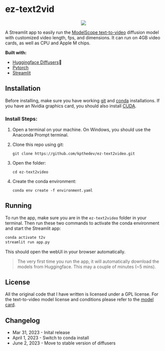 # ez-text2vid

<p align="center">
  <img src="https://user-images.githubusercontent.com/115115916/229304939-077368d0-58a2-499e-a2c8-010e1bb5f4e7.png" />
</p>

A Streamlit app to easily run the [ModelScope text-to-video](https://huggingface.co/damo-vilab/modelscope-damo-text-to-video-synthesis) diffusion model with customized video length, fps, and dimensions. It can run on 4GB video cards, as well as CPU and Apple M chips.

**Built with:**
* [Huggingface Diffusers](https://github.com/huggingface/diffusers)🧨
* [Pytorch](https://github.com/pytorch/pytorch)
* [Streamlit](https://github.com/streamlit/streamlit)

## Installation 
Before installing, make sure you have working [git](https://git-scm.com/downloads) and [conda](https://conda.io/projects/conda/en/latest/user-guide/install/index.html) installations. If you have an Nvidia graphics card, you should also install [CUDA](https://developer.nvidia.com/cuda-downloads).

### Install Steps:
1. Open a terminal on your machine. On Windows, you should use the Anaconda Prompt terminal.

2. Clone this repo using git:

    ```terminal
    git clone https://github.com/kpthedev/ez-text2video.git
    ```

3. Open the folder:

    ```terminal
    cd ez-text2video
    ```

4. Create the conda environment:

    ```terminal
    conda env create -f environment.yaml
    ```

## Running
To run the app, make sure you are in the `ez-text2video` folder in your terminal. Then run these two commands to activate the conda environment and start the Streamlit app:

```bash
conda activate t2v
streamlit run app.py
```
This should open the webUI in your browser automatically.

> The very first time you run the app, it will automatically download the models from Huggingface. This may a couple of minutes (~5 mins).


## License
All the original code that I have written is licensed under a GPL license. For the text-to-video model license and conditions please refer to the [model card](https://huggingface.co/damo-vilab/modelscope-damo-text-to-video-synthesis).


## Changelog
* Mar 31, 2023 - Inital release
* April 1, 2023 - Switch to conda install
* June 2, 2023 - Move to stable version of diffusers
